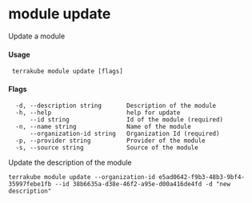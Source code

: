 # module update

Update a module

#### Usage

```
 terrakube module update [flags]
```

#### Flags

```
  -d, --description string       Description of the module
  -h, --help                     help for update
      --id string                Id of the module (required)
  -n, --name string              Name of the module
      --organization-id string   Organization Id (required)
  -p, --provider string          Provider of the module
  -s, --source string            Source of the module
```

Update the description of the module

```
terrakube module update --organization-id e5ad0642-f9b3-48b3-9bf4-35997febe1fb --id 38b6635a-d38e-46f2-a95e-d00a416de4fd -d "new description"
```
